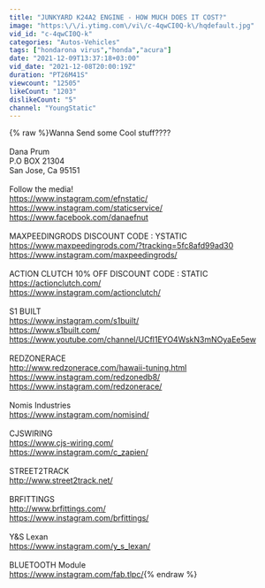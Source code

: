 ```yaml
---
title: "JUNKYARD K24A2 ENGINE - HOW MUCH DOES IT COST?"
image: "https:\/\/i.ytimg.com\/vi\/c-4qwCI0Q-k\/hqdefault.jpg"
vid_id: "c-4qwCI0Q-k"
categories: "Autos-Vehicles"
tags: ["hondarona virus","honda","acura"]
date: "2021-12-09T13:37:18+03:00"
vid_date: "2021-12-08T20:00:19Z"
duration: "PT26M41S"
viewcount: "12505"
likeCount: "1203"
dislikeCount: "5"
channel: "YoungStatic"
---
```

{% raw %}Wanna Send some Cool stuff????<br /><br />Dana Prum<br />P.O BOX 21304<br />San Jose, Ca 95151<br /><br />Follow the media! <br /><a rel="nofollow" target="blank" href="https://www.instagram.com/efnstatic/">https://www.instagram.com/efnstatic/</a><br /><a rel="nofollow" target="blank" href="https://www.instagram.com/staticservice/">https://www.instagram.com/staticservice/</a><br /><a rel="nofollow" target="blank" href="https://www.facebook.com/danaefnut">https://www.facebook.com/danaefnut</a><br /><br />MAXPEEDINGRODS DISCOUNT CODE : YSTATIC<br /><a rel="nofollow" target="blank" href="https://www.maxpeedingrods.com/?tracking=5fc8afd99ad30">https://www.maxpeedingrods.com/?tracking=5fc8afd99ad30</a><br /><a rel="nofollow" target="blank" href="https://www.instagram.com/maxpeedingrods/">https://www.instagram.com/maxpeedingrods/</a><br /><br />ACTION CLUTCH 10% OFF DISCOUNT CODE : STATIC<br /><a rel="nofollow" target="blank" href="https://actionclutch.com/">https://actionclutch.com/</a><br /><a rel="nofollow" target="blank" href="https://www.instagram.com/actionclutch/">https://www.instagram.com/actionclutch/</a><br /><br />S1 BUILT<br /><a rel="nofollow" target="blank" href="https://www.instagram.com/s1built/">https://www.instagram.com/s1built/</a><br /><a rel="nofollow" target="blank" href="https://www.s1built.com/">https://www.s1built.com/</a><br /><a rel="nofollow" target="blank" href="https://www.youtube.com/channel/UCfl1EYO4WskN3mNOyaEe5ew">https://www.youtube.com/channel/UCfl1EYO4WskN3mNOyaEe5ew</a><br /><br />REDZONERACE<br /><a rel="nofollow" target="blank" href="http://www.redzonerace.com/hawaii-tuning.html">http://www.redzonerace.com/hawaii-tuning.html</a><br /><a rel="nofollow" target="blank" href="https://www.instagram.com/redzonedb8/">https://www.instagram.com/redzonedb8/</a><br /><a rel="nofollow" target="blank" href="https://www.instagram.com/redzonerace/">https://www.instagram.com/redzonerace/</a><br /><br />Nomis Industries<br /><a rel="nofollow" target="blank" href="https://www.instagram.com/nomisind/">https://www.instagram.com/nomisind/</a><br /><br />CJSWIRING<br /><a rel="nofollow" target="blank" href="https://www.cjs-wiring.com/">https://www.cjs-wiring.com/</a><br /><a rel="nofollow" target="blank" href="https://www.instagram.com/c_zapien/">https://www.instagram.com/c_zapien/</a><br /><br />STREET2TRACK<br /><a rel="nofollow" target="blank" href="http://www.street2track.net/">http://www.street2track.net/</a><br /><br />BRFITTINGS<br /><a rel="nofollow" target="blank" href="http://www.brfittings.com/">http://www.brfittings.com/</a><br /><a rel="nofollow" target="blank" href="https://www.instagram.com/brfittings/">https://www.instagram.com/brfittings/</a><br /><br />Y&amp;S Lexan<br /><a rel="nofollow" target="blank" href="https://www.instagram.com/y_s_lexan/">https://www.instagram.com/y_s_lexan/</a><br /><br />BLUETOOTH Module<br /><a rel="nofollow" target="blank" href="https://www.instagram.com/fab.tlpc/">https://www.instagram.com/fab.tlpc/</a>{% endraw %}
